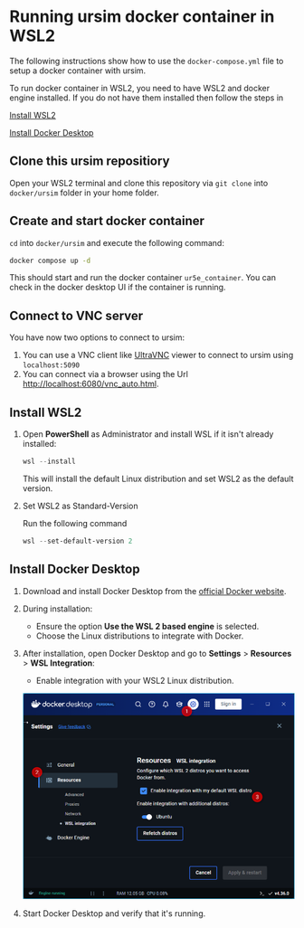 # Running ursim docker container in WSL2

The following instructions show how to use the `docker-compose.yml` file to
setup a docker container with ursim.

To run docker container in WSL2, you need to have WSL2 and docker engine installed.
If you do not have them installed then follow the steps in

[Install WSL2](#install-wsl2)

[Install Docker Desktop](#install-docker-desktop)

## Clone this ursim repositiory

Open your WSL2 terminal and clone this repository via `git clone` into
`docker/ursim` folder in your home folder.

## Create and start docker container

`cd` into `docker/ursim` and execute the following command:

```bash
docker compose up -d
````

This should start and run the docker container `ur5e_container`. You can check
in the docker desktop UI if the container is running.

## Connect to VNC server

You have now two options to connect to ursim:

1. You can use a VNC client like [UltraVNC](https://uvnc.com/downloads/ultravnc.html) viewer
   to connect to ursim using `localhost:5090`
2. You can connect via a browser using the Url [http://localhost:6080/vnc_auto.html](http://localhost:6080/vnc_auto.html).

## Install WSL2

1. Open **PowerShell** as Administrator and install WSL if it isn't already installed:

   ```powershell
   wsl --install
   ```

   This will install the default Linux distribution and set WSL2 as the default version.

1. Set WSL2 as Standard-Version

   Run the following command

   ```powershell
   wsl --set-default-version 2
   ```

## Install Docker Desktop

1. Download and install Docker Desktop from the [official Docker website](https://www.docker.com/products/docker-desktop/).

2. During installation:
   - Ensure the option **Use the WSL 2 based engine** is selected.
   - Choose the Linux distributions to integrate with Docker.

3. After installation, open Docker Desktop and go to **Settings** > **Resources** > **WSL Integration**:
   - Enable integration with your WSL2 Linux distribution.

   ![Docker Desktop](doc/docker_dektop.png)

4. Start Docker Desktop and verify that it's running.

